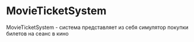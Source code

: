 # MovieTicketSystem
MovieTicketSystem - система представляет из себя симулятор покупки билетов на сеанс в кино

